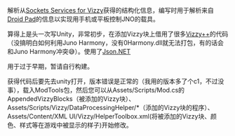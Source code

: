 解析从[Sockets Services for Vizzy](https://www.simplerockets.com/Mods/View/298478/Sockets-service-for-Vizzy)获得的结构化信息，编写时用于解析来自[Droid Pad](https://github.com/umer0586/DroidPad)的信息以实现用手机或平板控制JNO的载具。

算得上是头一次写Unity，非常初步，在添加Vizzy块上借用了很多[Vizzy++](https://github.com/sflanker/sr2-vizzyplusplus)的代码（没搞明白如何利用Juno Harmony，没有0Harmony.dll就无法打包，有的话会和Juno Harmony冲突😅）。使用了[Json.NET](https://github.com/JamesNK/Newtonsoft.Json)

用于过于早期，暂请自行构建。

获得代码后要先去unity打开，版本错误是正常的（我用的版本多了个c1，不过没事），载入ModTools包，然后您可以从Assets/Scripts/Mod.cs的AppendedVizzyBlocks（被添加的Vizzy块）、Assets/Scripts/Vizzy/DataProcessingHelper/*（添加的Vizzy块的程序）、Assets/Content/XML UI/Vizzy/HelperToolbox.xml(将被添加的Vizzy块、颜色、样式等在游戏中被显示的样子)开始修改。

